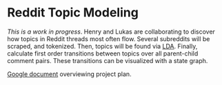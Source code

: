 # Reddit Topic Modeling

*This is a work in progress*. Henry and Lukas are collaborating to discover how topics in Reddit threads most often flow. Several subreddits will be scraped, and tokenized. Then, topics will be found via [LDA](https://www.cs.princeton.edu/~blei/papers/BleiNgJordan2003.pdf). Finally, calculate first order transitions between topics over all parent-child comment pairs. These transitions can be visualized with a state graph. 

[Google document](https://docs.google.com/document/d/1G5zbukN0OtcKH5UyPtXT-pBBAeXG63vQhJK21bpAAaY/edit#heading=h.h788hky8bvz5) overviewing project plan.
